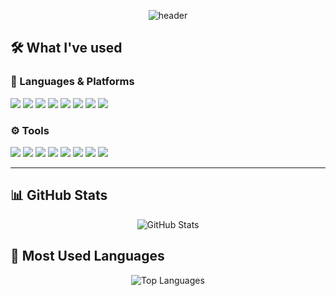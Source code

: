 <p align="center">
  <img src="https://capsule-render.vercel.app/api?type=waving&color=gradient&height=200&section=header&text=Welcome%20to%20Sangyeon's%20GitHub!&fontSize=40&fontAlignY=35&descAlignY=60&descAlign=70" alt="header" />
</p>

## 🛠 What I've used

### 📌 Languages & Platforms
<p align="left">
  <img src="https://img.shields.io/badge/C-79B8F3?style=flat&logo=c&logoColor=black"/>
  <img src="https://img.shields.io/badge/Java-F5B5B5?style=flat&logo=openjdk&logoColor=black"/>
  <img src="https://img.shields.io/badge/Python 3-7EC8E3?style=flat&logo=python&logoColor=black"/>
  <img src="https://img.shields.io/badge/CSS3-6ECEDA?style=flat&logo=css3&logoColor=black"/>
  <img src="https://img.shields.io/badge/JavaScript-FFF89A?style=flat&logo=javascript&logoColor=black"/>
  <img src="https://img.shields.io/badge/HTML5-FFD580?style=flat&logo=html5&logoColor=black"/>
  <img src="https://img.shields.io/badge/MySQL-8FD9C0?style=flat&logo=mysql&logoColor=black"/>
  <img src="https://img.shields.io/badge/Windows-D1D8FF?style=flat&logo=windows&logoColor=black"/>
</p>

### ⚙️ Tools
<p align="left">
  <img src="https://img.shields.io/badge/Eclipse-D8C1F2?style=flat&logo=eclipse&logoColor=black"/>
  <img src="https://img.shields.io/badge/Visual Studio Code-AEDFF7?style=flat&logo=visualstudiocode&logoColor=black"/>
  <img src="https://img.shields.io/badge/Visual Studio-E9C7FF?style=flat&logo=visualstudio&logoColor=black"/>
  <img src="https://img.shields.io/badge/PyCharm-F7B8C8?style=flat&logo=pycharm&logoColor=black"/>
  <img src="https://img.shields.io/badge/Notion-FFF1CC?style=flat&logo=notion&logoColor=black"/>
  <img src="https://img.shields.io/badge/Figma-FFDFE2?style=flat&logo=figma&logoColor=black"/>
  <img src="https://img.shields.io/badge/GitHub-ECECEC?style=flat&logo=github&logoColor=black"/>
  <img src="https://img.shields.io/badge/Slack-BDE7C5?style=flat&logo=slack&logoColor=black"/>
</p>

---

## 📊 GitHub Stats

<p align="center">
  <img src="https://github-readme-stats.vercel.app/api?username=sangyeon08&show_icons=true&theme=radical" alt="GitHub Stats" />
</p>

## 📌 Most Used Languages

<p align="center">
  <img src="https://github-readme-stats.vercel.app/api/top-langs/?username=sangyeon08&layout=compact&theme=radical" alt="Top Languages" />
</p>
